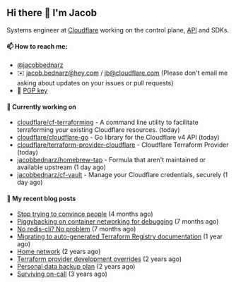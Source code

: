 ## Hi there 👋 I'm Jacob

Systems engineer at [Cloudflare](https://cloudflare.com) working on the control plane, [API](https://api.cloudflare.com) and SDKs.

#### 📫 How to reach me:

- [@jacobbednarz](https://twitter.com/jacobbednarz)
- ✉️ jacob.bednarz@hey.com / jb@cloudflare.com (Please don't email me asking about updates on your issues or pull requests)
- 🔐 [PGP key](https://keybase.io/jacobbednarz/pgp_keys.asc)

#### 👷 Currently working on


- [cloudflare/cf-terraforming](https://github.com/cloudflare/cf-terraforming) - A command line utility to facilitate terraforming your existing Cloudflare resources. (today)
- [cloudflare/cloudflare-go](https://github.com/cloudflare/cloudflare-go) - Go library for the Cloudflare v4 API (today)
- [cloudflare/terraform-provider-cloudflare](https://github.com/cloudflare/terraform-provider-cloudflare) - Cloudflare Terraform Provider (today)
- [jacobbednarz/homebrew-tap](https://github.com/jacobbednarz/homebrew-tap) - Formula that aren&#39;t maintained or available upstream (1 day ago)
- [jacobbednarz/cf-vault](https://github.com/jacobbednarz/cf-vault) - Manage your Cloudflare credentials, securely (1 day ago)

#### 📜 My recent blog posts


- [Stop trying to convince people](https://jacobbednarz.com/stop-trying-to-convince-people) (4 months ago)
- [Piggybacking on container networking for debugging](https://jacobbednarz.com/piggybacking-on-container-networking-for-debugging) (7 months ago)
- [No redis-cli? No problem](https://jacobbednarz.com/no-redis-cli-no-problem) (7 months ago)
- [Migrating to auto-generated Terraform Registry documentation](https://jacobbednarz.com/migrating-to-auto-generated-terraform-registry-documentation) (1 year ago)
- [Home network](https://jacobbednarz.com/home-network-and-lab) (2 years ago)
- [Terraform provider development overrides](https://jacobbednarz.com/terraform-provider-development-overrides) (2 years ago)
- [Personal data backup plan](https://jacobbednarz.com/personal-data-backup-plan) (2 years ago)
- [Surviving on-call](https://jacobbednarz.com/surviving-on-call) (3 years ago)
